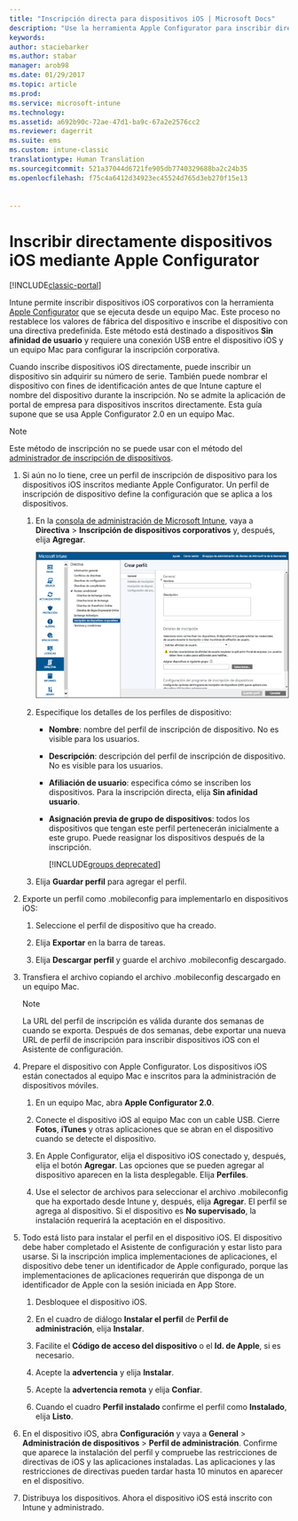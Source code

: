 ```yaml
---
title: "Inscripción directa para dispositivos iOS | Microsoft Docs"
description: "Use la herramienta Apple Configurator para inscribir directamente los dispositivos iOS corporativos con una directiva predefinida conectándolos mediante USB a un equipo Mac."
keywords: 
author: staciebarker
ms.author: stabar
manager: arob98
ms.date: 01/29/2017
ms.topic: article
ms.prod: 
ms.service: microsoft-intune
ms.technology: 
ms.assetid: a692b90c-72ae-47d1-ba9c-67a2e2576cc2
ms.reviewer: dagerrit
ms.suite: ems
ms.custom: intune-classic
translationtype: Human Translation
ms.sourcegitcommit: 521a37044d6721fe905db7740329688ba2c24b35
ms.openlocfilehash: f75c4a6412d34923ec45524d765d3eb270f15e13


---
```


# <a name="directly-enroll-ios-devices-by-using-apple-configurator"></a>Inscribir directamente dispositivos iOS mediante Apple Configurator

[!INCLUDE[classic-portal](../includes/classic-portal.md)]

Intune permite inscribir dispositivos iOS corporativos con la herramienta [Apple Configurator](http://go.microsoft.com/fwlink/?LinkId=518017) que se ejecuta desde un equipo Mac. Este proceso no restablece los valores de fábrica del dispositivo e inscribe el dispositivo con una directiva predefinida. Este método está destinado a dispositivos **Sin afinidad de usuario** y requiere una conexión USB entre el dispositivo iOS y un equipo Mac para configurar la inscripción corporativa.

Cuando inscribe dispositivos iOS directamente, puede inscribir un dispositivo sin adquirir su número de serie. También puede nombrar el dispositivo con fines de identificación antes de que Intune capture el nombre del dispositivo durante la inscripción. No se admite la aplicación de portal de empresa para dispositivos inscritos directamente. Esta guía supone que se usa Apple Configurator 2.0 en un equipo Mac.

>[!NOTE]
>Este método de inscripción no se puede usar con el método del [administrador de inscripción de dispositivos](enroll-corporate-owned-devices-with-the-device-enrollment-manager-in-microsoft-intune.md).

1.  Si aún no lo tiene, cree un perfil de inscripción de dispositivo para los dispositivos iOS inscritos mediante Apple Configurator. Un perfil de inscripción de dispositivo define la configuración que se aplica a los dispositivos.

    1.  En la [consola de administración de Microsoft Intune](http://manage.microsoft.com), vaya a **Directiva** &gt; **Inscripción de dispositivos corporativos** y, después, elija **Agregar**.

        ![Página Crear perfil de inscripción de dispositivo](../media/pol-sa-corp-enroll.png)

    2.  Especifique los detalles de los perfiles de dispositivo:

        -   **Nombre**: nombre del perfil de inscripción de dispositivo. No es visible para los usuarios.

        -   **Descripción**: descripción del perfil de inscripción de dispositivo. No es visible para los usuarios.

        -   **Afiliación de usuario**: especifica cómo se inscriben los dispositivos. Para la inscripción directa, elija **Sin afinidad usuario**.

        -   **Asignación previa de grupo de dispositivos**: todos los dispositivos que tengan este perfil pertenecerán inicialmente a este grupo. Puede reasignar los dispositivos después de la inscripción.

            [!INCLUDE[groups deprecated](../includes/group-deprecation.md)]

    3.  Elija **Guardar perfil** para agregar el perfil.

5.  Exporte un perfil como .mobileconfig para implementarlo en dispositivos iOS:

    1.   Seleccione el perfil de dispositivo que ha creado.

    2.   Elija **Exportar** en la barra de tareas.

    3.   Elija **Descargar perfil** y guarde el archivo .mobileconfig descargado.

6.  Transfiera el archivo copiando el archivo .mobileconfig descargado en un equipo Mac.
    > [!NOTE]
    > La URL del perfil de inscripción es válida durante dos semanas de cuando se exporta. Después de dos semanas, debe exportar una nueva URL de perfil de inscripción para inscribir dispositivos iOS con el Asistente de configuración.

7.  Prepare el dispositivo con Apple Configurator. Los dispositivos iOS están conectados al equipo Mac e inscritos para la administración de dispositivos móviles.

    1.  En un equipo Mac, abra **Apple Configurator 2.0**.

    2.  Conecte el dispositivo iOS al equipo Mac con un cable USB. Cierre **Fotos**, **iTunes** y otras aplicaciones que se abran en el dispositivo cuando se detecte el dispositivo.

    3.  En Apple Configurator, elija el dispositivo iOS conectado y, después, elija el botón **Agregar**. Las opciones que se pueden agregar al dispositivo aparecen en la lista desplegable. Elija **Perfiles**.

    4.  Use el selector de archivos para seleccionar el archivo .mobileconfig que ha exportado desde Intune y, después, elija **Agregar**. El perfil se agrega al dispositivo.  Si el dispositivo es **No supervisado**, la instalación requerirá la aceptación en el dispositivo.

8.  Todo está listo para instalar el perfil en el dispositivo iOS. El dispositivo debe haber completado el Asistente de configuración y estar listo para usarse. Si la inscripción implica implementaciones de aplicaciones, el dispositivo debe tener un identificador de Apple configurado, porque las implementaciones de aplicaciones requerirán que disponga de un identificador de Apple con la sesión iniciada en App Store.

    1.  Desbloquee el dispositivo iOS.

    2.  En el cuadro de diálogo **Instalar el perfil** de **Perfil de administración**, elija **Instalar**.

    3.  Facilite el **Código de acceso del dispositivo** o el **Id. de Apple**, si es necesario.

    4.  Acepte la **advertencia** y elija **Instalar**.

    5.  Acepte la **advertencia remota** y elija **Confiar**.

    6.  Cuando el cuadro **Perfil instalado** confirme el perfil como **Instalado**, elija **Listo**.

9.  En el dispositivo iOS, abra **Configuración** y vaya a **General** &gt; **Administración de dispositivos** &gt; **Perfil de administración**. Confirme que aparece la instalación del perfil y compruebe las restricciones de directivas de iOS y las aplicaciones instaladas. Las aplicaciones y las restricciones de directivas pueden tardar hasta 10 minutos en aparecer en el dispositivo.

10.  Distribuya los dispositivos. Ahora el dispositivo iOS está inscrito con Intune y administrado.



<!--HONumber=Jan17_HO5-->


